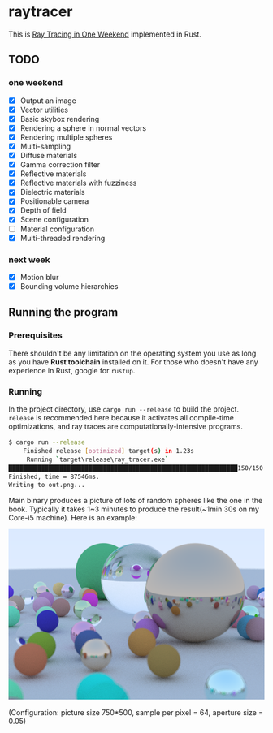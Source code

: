 # raytracer

This is [Ray Tracing in One Weekend](https://raytracing.github.io/books/RayTracingInOneWeekend.html) implemented in Rust.

## TODO

### one weekend
- [x] Output an image
- [x] Vector utilities
- [x] Basic skybox rendering
- [x] Rendering a sphere in normal vectors
- [x] Rendering multiple spheres
- [x] Multi-sampling
- [x] Diffuse materials
- [x] Gamma correction filter
- [x] Reflective materials
- [x] Reflective materials with fuzziness
- [x] Dielectric materials
- [x] Positionable camera
- [x] Depth of field
- [x] Scene configuration
- [ ] Material configuration
- [x] Multi-threaded rendering

### next week

- [x] Motion blur
- [x] Bounding volume hierarchies

## Running the program

### Prerequisites

There shouldn't be any limitation on the operating system you use as long as you have **Rust toolchain** installed on it. For those who doesn't have any experience in Rust, google for `rustup`.

### Running

In the project directory, use `cargo run --release` to build the project. `release` is recommended here because it activates all compile-time optimizations, and ray traces are computationally-intensive programs.


```bash
$ cargo run --release
    Finished release [optimized] target(s) in 1.23s
     Running `target\release\ray_tracer.exe`
███████████████████████████████████████████████████████████████150/150
Finished, time = 87546ms.
Writing to out.png...
```

Main binary produces a picture of lots of random spheres like the one in the book.
Typically it takes 1~3 minutes to produce the result(~1min 30s on my Core-i5 machine). Here is an example:

![](example.png)

(Configuration: picture size 750*500, sample per pixel = 64, aperture size = 0.05)